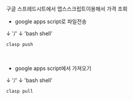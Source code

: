 구글 스프레드시트에서 앱스스크립트이용해서 가격 조회

- google apps script로 파일전송

&darr; '/' &darr; 'bash shell'
```bash
clasp push
```

<br>

- google apps script에서 가져오기

&darr; '/' &darr; 'bash shell'
```bash
clasp pull
```